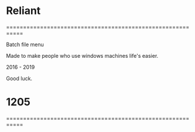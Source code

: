# Reliant
===========================================================

Batch file menu

Made to make people who use windows machines life's easier.

2016 - 2019

Good luck.

1205
====
===========================================================

